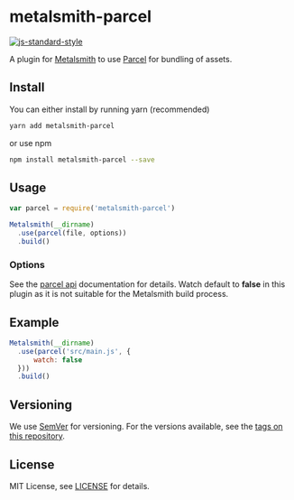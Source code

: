 # metalsmith-parcel

[![js-standard-style][standard-image]][standard-url]

A plugin for [Metalsmith][metalsmith] to use [Parcel][parcel] for bundling of assets.

## Install

You can either install by running yarn (recommended)

```bash
yarn add metalsmith-parcel
```

or use npm

```bash
npm install metalsmith-parcel --save
```

## Usage

```js
var parcel = require('metalsmith-parcel')

Metalsmith(__dirname)
  .use(parcel(file, options))
  .build()
```

### Options

See the [parcel api][parcel api] documentation for details. Watch default to **false** in this plugin as it is not suitable for the Metalsmith build process.

## Example

```js
Metalsmith(__dirname)
  .use(parcel('src/main.js', {
      watch: false
  }))
  .build()
```

## Versioning

We use [SemVer][semver] for versioning. For the versions available, see the [tags on this repository][tags].

## License

MIT License, see [LICENSE][license] for details.

[metalsmith]: http://www.metalsmith.io/
[parcel]: https://parceljs.org/
[parcel api]: https://parceljs.org/api.html
[standard-image]: https://img.shields.io/badge/code%20style-standard-brightgreen.svg
[standard-url]: https://github.com/standard/standard
[semver]: http://semver.org/
[tags]: https://github.com/dahnielson/parcel-plugin-workbox/tags
[license]: https://github.com/dahnielson/metalsmith-parcel/blob/master/LICENSE.md
